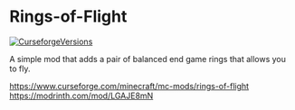 # Rings-of-Flight
[![CurseforgeVersions](https://curse.nikky.moe/api/img/406054)](https://www.curseforge.com/minecraft/mc-mods/rings-of-flight)

A simple mod that adds a pair of balanced end game rings that allows you to fly.

https://www.curseforge.com/minecraft/mc-mods/rings-of-flight
https://modrinth.com/mod/LGAJE8mN
